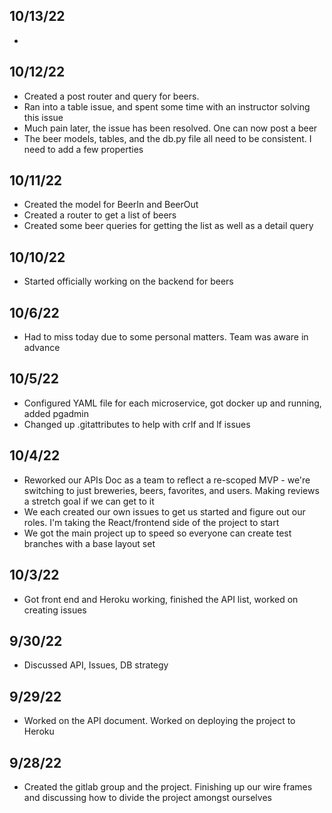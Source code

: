 ## 10/13/22
* 

## 10/12/22
* Created a post router and query for beers.
* Ran into a table issue, and spent some time with an instructor solving this issue
* Much pain later, the issue has been resolved. One can now post a beer
* The beer models, tables, and the db.py file all need to be consistent. I need to add a few properties

## 10/11/22
* Created the model for BeerIn and BeerOut
* Created a router to get a list of beers
* Created some beer queries for getting the list as well as a detail query

## 10/10/22
* Started officially working on the backend for beers

## 10/6/22
* Had to miss today due to some personal matters. Team was aware in advance

## 10/5/22
* Configured YAML file for each microservice, got docker up and running, added pgadmin
* Changed up .gitattributes to help with crlf and lf issues


## 10/4/22
* Reworked our APIs Doc as a team to reflect a re-scoped MVP - we're switching to just breweries, beers, favorites, and users. Making reviews a stretch goal if we can get to it
* We each created our own issues to get us started and figure out our roles. I'm taking the React/frontend side of the project to start
* We got the main project up to speed so everyone can create test branches with a base layout set

## 10/3/22
* Got front end and Heroku working, finished the API list, worked on creating issues

## 9/30/22
* Discussed API, Issues, DB strategy

## 9/29/22
* Worked on the API document. Worked on deploying the project to Heroku

## 9/28/22
* Created the gitlab group and the project. Finishing up our wire frames and discussing how to divide the project amongst ourselves